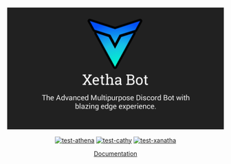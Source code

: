 <div align="center">

[![banner](jazaira/xetha_banner.jpg)](https://xetha-bot.me/)

[![test-athena](https://github.com/oadpoaw/xetha/actions/workflows/test-athena.yml/badge.svg)](https://github.com/oadpoaw/xetha/actions/workflows/test-athena.yml)
[![test-cathy](https://github.com/oadpoaw/xetha/actions/workflows/test-cathy.yml/badge.svg)](https://github.com/oadpoaw/xetha/actions/workflows/test-cathy.yml)
[![test-xanatha](https://github.com/oadpoaw/xetha/actions/workflows/test-xanatha.yml/badge.svg)](https://github.com/oadpoaw/xetha/actions/workflows/test-xanatha.yml)

[Documentation](docs/README.md)

</div>